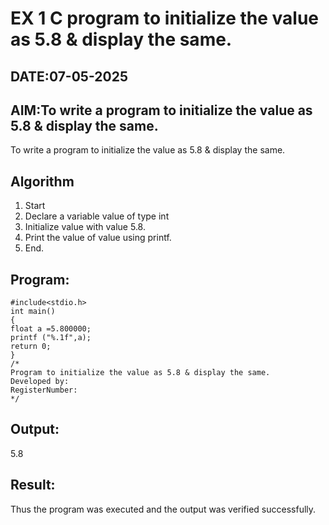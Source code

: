 # EX 1 C program to initialize the value as 5.8 & display the same.
## DATE:07-05-2025
## AIM:To write a program to initialize the value as 5.8 & display the same.
To write a program to initialize the value as 5.8 & display the same.

## Algorithm
1. Start
2.  Declare a variable value of type int 
3. Initialize value with value 5.8. 
4.  Print the value of value using printf.
5.   End.

## Program:
```
#include<stdio.h> 
int main() 
{ 
float a =5.800000; 
printf ("%.1f",a); 
return 0;
}
/*
Program to initialize the value as 5.8 & display the same.
Developed by: 
RegisterNumber:  
*/
```

## Output:
5.8


## Result:
Thus the program was executed and the output was verified successfully.
